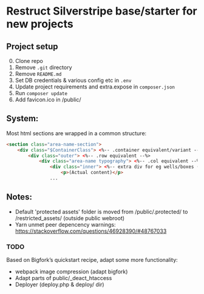 # Restruct Silverstripe base/starter for new projects

## Project setup

0. Clone repo 
0. Remove `.git` directory
0. Remove `README.md`
0. Set DB credentials & various config etc in `.env`
0. Update project requirements and extra.expose in `composer.json`
0. Run `composer update`
0. Add favicon.ico in /public/

## System:
Most html sections are wrapped in a common structure:

```html
<section class="area-name-section">
    <div class="$ContainerClass"> <%-- .container equivalent/variant --%>
        <div class="outer"> <%-- .row equivalent --%>
            <div class="area-name typography"> <%-- .col equivalent --%>
                <div class="inner"> <%-- extra div for eg wells/boxes (while preserving column spacing) --%>
                    <p>(Actual content)</p>
                ...
```

## Notes:
- Default 'protected assets' folder is moved from /public/.protected/ to /restricted_assets/ (outside public webroot)
- Yarn unmet peer depencency warnings: https://stackoverflow.com/questions/46928390/#48767033

### TODO

Based on Bigfork’s quickstart recipe, adapt some more functionality:

- webpack image compression (adapt bigfork)
- Adapt parts of public/_deact_htaccess
- Deployer (deploy.php & deploy/ dir)

